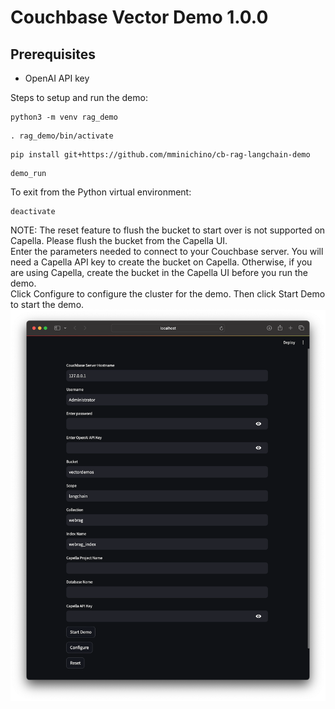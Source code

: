 # Couchbase Vector Demo 1.0.0

## Prerequisites
- OpenAI API key

Steps to setup and run the demo:
```
python3 -m venv rag_demo
```
```
. rag_demo/bin/activate
```
```
pip install git+https://github.com/mminichino/cb-rag-langchain-demo
```
```
demo_run
```
To exit from the Python virtual environment:
```
deactivate
```
NOTE: The reset feature to flush the bucket to start over is not supported on Capella. Please flush the bucket from the Capella UI.
<br>
Enter the parameters needed to connect to your Couchbase server. You will need a Capella API key to create the bucket on Capella. Otherwise, if you are using Capella, create the bucket in the Capella UI before you run the demo.
<br>
Click Configure to configure the cluster for the demo. Then click Start Demo to start the demo.
![Rag Demo](https://raw.githubusercontent.com/mminichino/cb-rag-langchain-demo/main/doc/ragdemo.png)
